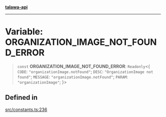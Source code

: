 [**talawa-api**](../../README.md)

***

# Variable: ORGANIZATION\_IMAGE\_NOT\_FOUND\_ERROR

> `const` **ORGANIZATION\_IMAGE\_NOT\_FOUND\_ERROR**: `Readonly`\<\{ `CODE`: `"organizationImage.notFound"`; `DESC`: `"OrganizationImage not found"`; `MESSAGE`: `"organizationImage.notFound"`; `PARAM`: `"organizationImage"`; \}\>

## Defined in

[src/constants.ts:236](https://github.com/Suyash878/talawa-api/blob/e4413cec641a837926071678fed3c7f67234e31e/src/constants.ts#L236)
